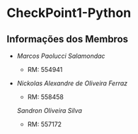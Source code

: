 # CheckPoint1-Python

## Informações dos Membros

- *Marcos Paolucci Salamondac*
  - RM: 554941

- *Nickolas Alexandre de Oliveira Ferraz*
  - RM: 558458
 
  *Sandron Oliveira Silva*
  - RM: 557172

